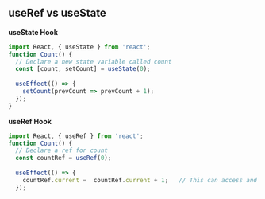 ## useRef vs useState

**useState Hook**

```jsx
import React, { useState } from 'react';
function Count() {
  // Declare a new state variable called count
  const [count, setCount] = useState(0);
  
  useEffect(() => {
    setCount(prevCount => prevCount + 1);
  });
}
```
  
**useRef Hook**
```jsx
import React, { useRef } from 'react';
function Count() {
  // Declare a ref for count
  const countRef = useRef(0);
  
  useEffect(() => {
    countRef.current =  countRef.current + 1;   // This can access and modify the value of ref
  });
```
